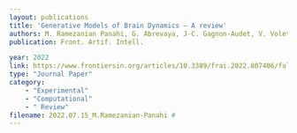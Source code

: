 ```yaml
---
layout: publications
title: 'Generative Models of Brain Dynamics — A review'
authors: M. Ramezanian Panahi, G. Abrevaya, J-C. Gagnon-Audet, V. Voleti, I. Rish, G. Dumas
publication: Front. Artif. Intell.

year: 2022
link: https://www.frontiersin.org/articles/10.3389/frai.2022.807406/full
type: "Journal Paper"
category: 
    - "Experimental"
    - "Computational"
    - " Review"
filename: 2022.07.15_M.Ramezanian-Panahi # 
---
```

